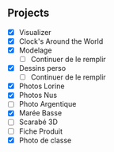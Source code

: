 ## Projects

- [x] Visualizer
- [x] Clock's Around the World
- [x] Modelage
  - [ ] Continuer de le remplir
- [x] Dessins perso
  - [ ] Continuer de le remplir
- [x] Photos Lorine
- [x] Photos Nus
- [ ] Photo Argentique
- [x] Marée Basse
- [ ] Scarabé 3D
- [ ] Fiche Produit
- [x] Photo de classe
